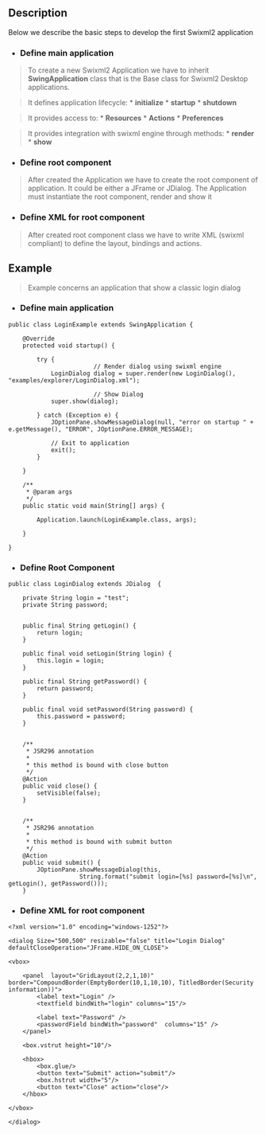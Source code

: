 ## Description ##

Below we describe the basic steps to develop the first Swixml2 application

  * ### Define main application ###

> To create a new Swixml2 Application we have to inherit **SwingApplication** class that is the Base class for Swixml2 Desktop applications.

> It defines application lifecycle:
    * **initialize**
    * **startup**
    * **shutdown**

> It provides access to:
    * **Resources**
    * **Actions**
    * **Preferences**

> It provides integration with swixml engine through methods:
    * **render**
    * **show**

  * ### Define root component ###

> After created the Application we have to create the root component of application. It could be either a JFrame or JDialog. The Application must instantiate the root component, render and show it

  * ### Define XML for root component ###

> After created root component class we have to write  XML (swixml compliant) to define the layout, bindings and actions.

## Example ##

> Example concerns an application that show a classic login dialog

  * ### Define main application ###
```
public class LoginExample extends SwingApplication {

	@Override
	protected void startup() {
		
		try {
                        // Render dialog using swixml engine
			LoginDialog dialog = super.render(new LoginDialog(), "examples/explorer/LoginDialog.xml");

                        // Show Dialog
			super.show(dialog);
			
		} catch (Exception e) {
			JOptionPane.showMessageDialog(null, "error on startup " + e.getMessage(), "ERROR", JOptionPane.ERROR_MESSAGE);
			
			// Exit to application
			exit();
		}

	}

	/**
	 * @param args
	 */
	public static void main(String[] args) {

		Application.launch(LoginExample.class, args);

	}

}
```

  * ### Define Root Component ###
```
public class LoginDialog extends JDialog  {
	
	private String login = "test";
	private String password;
	
	
	public final String getLogin() {
		return login;
	}

	public final void setLogin(String login) {
		this.login = login;		
	}

	public final String getPassword() {
		return password;
	}

	public final void setPassword(String password) {
		this.password = password;
	}

	
	/**
	 * JSR296 annotation 
	 * 
	 * this method is bound with close button
	 */
	@Action
	public void close() {		
		setVisible(false);
	}

	
	/**
	 * JSR296 annotation 
	 * 
	 * this method is bound with submit button
	 */
	@Action
	public void submit() {
		JOptionPane.showMessageDialog(this,
					String.format("submit login=[%s] password=[%s]\n", getLogin(), getPassword()));
	}

```

  * ### Define XML for root component ###
```
<?xml version="1.0" encoding="windows-1252"?>

<dialog Size="500,500" resizable="false" title="Login Dialog"  defaultCloseOperation="JFrame.HIDE_ON_CLOSE">

<vbox>

    <panel  layout="GridLayout(2,2,1,10)" border="CompoundBorder(EmptyBorder(10,1,10,10), TitledBorder(Security information))">
        <label text="Login" />
        <textfield bindWith="login" columns="15"/>

        <label text="Password" />
        <passwordField bindWith="password"  columns="15" />
    </panel>

   	<box.vstrut height="10"/>

    <hbox>
    	<box.glue/>
    	<button text="Submit" action="submit"/>
    	<box.hstrut width="5"/>
    	<button text="Close" action="close"/>
    </hbox>
    
</vbox>

</dialog>

```